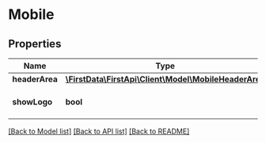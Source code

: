 # Mobile

## Properties
Name | Type | Description | Notes
------------ | ------------- | ------------- | -------------
**headerArea** | [**\FirstData\FirstApi\Client\Model\MobileHeaderArea**](MobileHeaderArea.md) |  | [optional] 
**showLogo** | **bool** | check if logo should be shown | [optional] 

[[Back to Model list]](../README.md#documentation-for-models) [[Back to API list]](../README.md#documentation-for-api-endpoints) [[Back to README]](../README.md)


